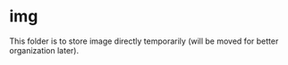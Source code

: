 # img
This folder is to store image directly temporarily (will be moved for better organization later).
